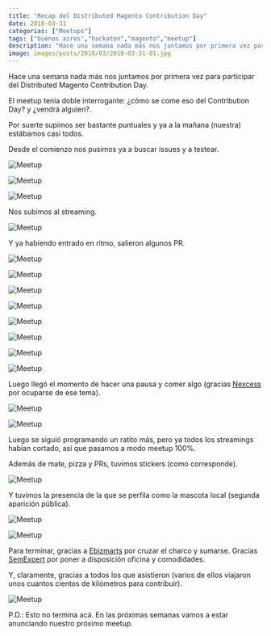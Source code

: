 ```yaml
---
title: "Recap del Distributed Magento Contribution Day"
date: 2018-03-31
categorias: ["Meetups"]
tags: ["buenos aires","hackaton","magento","meetup"]
description: "Hace una semana nada más nos juntamos por primera vez para participar del Distributed Magento Contribution Day."
image: images/posts/2018/03/2018-03-31-01.jpg
---
```


Hace una semana nada más nos juntamos por primera vez para participar del Distributed Magento Contribution Day.

El meetup tenía doble interrogante: ¿cómo se come eso del Contribution Day? y ¿vendrá alguien?.

Por suerte supimos ser bastante puntuales y ya a la mañana (nuestra) estábamos casi todos.

Desde el comienzo nos pusimos ya a buscar issues y a testear.

![Meetup](/images/posts/2018/03/2018-03-31-02.jpg#center)

![Meetup](/images/posts/2018/03/2018-03-31-03.jpg#center)

![Meetup](/images/posts/2018/03/2018-03-31-04.jpg#center)

Nos subimos al streaming.

![Meetup](/images/posts/2018/03/2018-03-31-05.jpg#center)

Y ya habiendo entrado en ritmo, salieron algunos PR.

![Meetup](/images/posts/2018/03/2018-03-31-06.jpg#center)

![Meetup](/images/posts/2018/03/2018-03-31-07.jpg#center)

![Meetup](/images/posts/2018/03/2018-03-31-08.jpg#center)

![Meetup](/images/posts/2018/03/2018-03-31-09.jpg#center)

![Meetup](/images/posts/2018/03/2018-03-31-10.jpg#center)

![Meetup](/images/posts/2018/03/2018-03-31-11.jpg#center)

![Meetup](/images/posts/2018/03/2018-03-31-12.jpg#center)

![Meetup](/images/posts/2018/03/2018-03-31-13.jpg#center)

Luego llegó el momento de hacer una pausa y comer algo (gracias [Nexcess](https://www.nexcess.net/) por ocuparse de ese tema).

![Meetup](/images/posts/2018/03/2018-03-31-14.jpg#center)

![Meetup](/images/posts/2018/03/2018-03-31-15.jpg#center)

Luego se siguió programando un ratito más, pero ya todos los streamings habían cortado, así que pasamos a modo meetup 100%.

Además de mate, pizza y PRs, tuvimos stickers (como corresponde).

![Meetup](/images/posts/2018/03/2018-03-31-16.jpg#center)

Y tuvimos la presencia de la que se perfila como la mascota local (segunda aparición pública).

![Meetup](/images/posts/2018/03/2018-03-31-17.jpg#center)

![Meetup](/images/posts/2018/03/2018-03-31-18.jpg#center)

Para terminar, gracias a [Ebizmarts](https://ebizmarts.com/) por cruzar el charco y sumarse. Gracias [SemExpert](http://semexpert.com.ar/) por poner a disposición oficina y comodidades.

Y, claramente, gracias a todos los que asistieron (varios de ellos viajaron unos cuantos cientos de kilómetros para contribuir).

![Meetup](/images/posts/2018/03/2018-03-31-19.gif#center)

P.D.: Esto no termina acá. En las próximas semanas vamos a estar anunciando nuestro próximo meetup.
